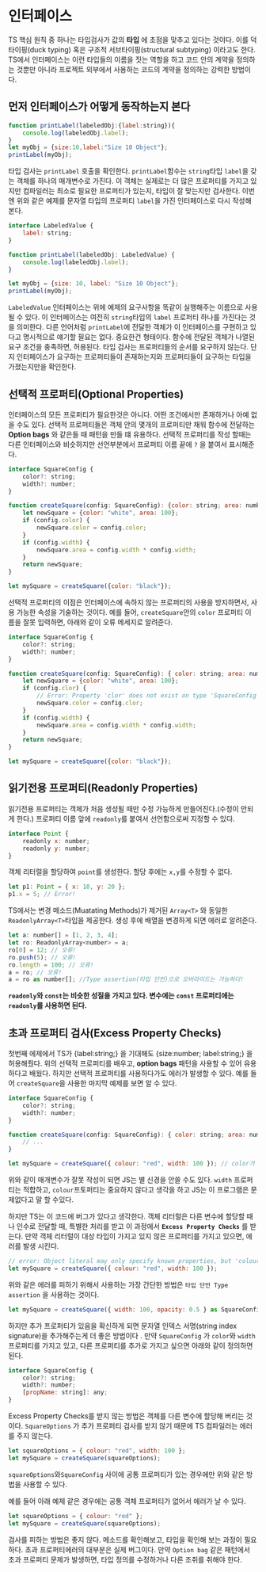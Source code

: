 # 인터페이스

TS 핵심 원칙 중 하나는 타입검사가 값의 **타입** 에 초점을 맞추고 있다는 것이다.
이를 덕타이핑(duck typing) 혹은 구조적 서브타이핑(structural subtyping) 이라고도 한다.
TS에서 인터페이스는 이런 타입들의 이름을 짓는 역할을 하고 코드 안의 계약을 정의하는 것뿐만 아니라 프로젝트 외부에서 사용하는 코드의 계약을 정의하는 강력한 방법이다.

## 먼저 인터페이스가 어떻게 동작하는지 본다
```Javascript
function printLabel(labeledObj:{label:string}){
    console.log(labeledObj.label);
}
let myObj = {size:10,label:"Size 10 Object"};
printLabel(myObj);
```
타입 검사는 ```printLabel``` 호출을 확인한다. ```printLabel```함수는 ```string```타입 ```label```을 갖는 객체를 하나의 매개변수로 가진다. 이 객체는 실제로는 더 많은 프로퍼티를 가지고 있지만
컴파일러는 최소로 필요한 프로퍼티가 있는지, 타입이 잘 맞는지만 검사한다.
이번엔 위와 같은 예제를 문자열 타입의 프로퍼티 ```label```을 가진 인터페이스로 다시 작성해 본다.
```Javascript
interface LabeledValue {
    label: string;
}

function printLabel(labeledObj: LabeledValue) {
    console.log(labeledObj.label);
}

let myObj = {size: 10, label: "Size 10 Object"};
printLabel(myObj);
```
```LabeledValue``` 인터페이스는 위에 예제의 요구사항을 똑같이 실행해주는 이름으로 사용될 수 있다. 이 인터페이스는 여전히 ```string```타입의 ```label``` 프로퍼티 하나를 가진다는 것을 의미한다.
다른 언어처럼 ```printLabel```에 전달한 객체가 이 인터페이스를 구현하고 있다고 명시적으로 얘기할 필요는 없다. 중요한건 형태이다. 함수에 전달된 객체가 나열된 요구 조건을 충족하면, 허용된다.
타입 검사는 프로퍼티들의 순서를 요구하지 않는다. 단지 인터페이스가 요구하는 프로퍼티들이 존재하는지와 프로퍼티들이 요구하는 타입을 가졌는지만을 확인한다.
 
## 선택적 프로퍼티(Optional Properties)

인터페이스의 모든 프로퍼티가 필요한것은 아니다. 어떤 조건에서만 존재하거나 아예 없을 수도 있다. 선택적 프로퍼티들은 객체 안의 몇개의 프로퍼티만 채워 함수에 전달하는 **Option bags** 와 같은들 때
패턴을 만들 떄 유용하다.
선택적 프로퍼티를 작성 할때는 다른 인터페이스와 비슷하지만 선언부분에서 프로퍼티 이름 끝에 ```?``` 을 붙여서 표시해준다.
```Javascript
interface SquareConfig {
    color?: string;
    width?: number;
}

function createSquare(config: SquareConfig): {color: string; area: number} {
    let newSquare = {color: "white", area: 100};
    if (config.color) {
        newSquare.color = config.color;
    }
    if (config.width) {
        newSquare.area = config.width * config.width;
    }
    return newSquare;
}

let mySquare = createSquare({color: "black"});
```
선택적 프로퍼티의 이점은 인터페이스에 속하지 않는 프로퍼티의 사용을 방지하면서, 사용 가능한 속성을 기술하는 것이다. 예를 들어, ```createSquare```안의 ```color``` 프로퍼티 이름을 잘못
입력하면, 아래와 같이 오류 메세지로 알려준다.
```Javascript
interface SquareConfig {
    color?: string;
    width?: number;
}

function createSquare(config: SquareConfig): { color: string; area: number } {
    let newSquare = {color: "white", area: 100};
    if (config.clor) {
        // Error: Property 'clor' does not exist on type 'SquareConfig'
        newSquare.color = config.clor;
    }
    if (config.width) {
        newSquare.area = config.width * config.width;
    }
    return newSquare;
}

let mySquare = createSquare({color: "black"});
```
## 읽기전용 프로퍼티(Readonly Properties)

읽기전용 프로퍼티는 객체가 처음 생성될 때만 수정 가능하게 만들어진다.(수정이 안되게 한다.) 프로퍼티 이름 앞에 ```readonly```를 붙여서 선언함으로써 지정할 수 있다.
```Javascript
interface Point {
    readonly x: number;
    readonly y: number;
}
```
객체 리터럴을 할당하여 ```point```를 생성한다. 할당 후에는 ```x,y```를 수정할 수 없다.
```Javascript
let p1: Point = { x: 10, y: 20 };
p1.x = 5; // Error!
```
TS에서는 변경 메소드(Muatating Methods)가 제거된 ```Array<T>``` 와 동일한 ```ReadonlyArray<T>```타입을 제공한다. 생성 후에 배열을 변경하게 되면 에러로 알려준다.
```Javascript
let a: number[] = [1, 2, 3, 4];
let ro: ReadonlyArray<number> = a;
ro[0] = 12; // 오류!
ro.push(5); // 오류!
ro.length = 100; // 오류!
a = ro; // 오류!
a = ro as number[]; //Type assertion(타입 단언)으로 오버라이드는 가능하다!
```
**```readonly```와 ```const```는 비슷한 성질을 가지고 있다. 변수에는 ```const``` 프로퍼티에는 ```readonly```를 사용하면 된다.**

## 초과 프로퍼티 검사(Excess Property Checks)

첫번째 에제에서 TS가 {label:string;} 을 기대해도 {size:number; label:string;} 을 허용해줬다. 위의 선택적 프로퍼티를 배우고, **option bags** 패턴을 사용할 수 있어 유용하다고 배웠다.
하지만 선택적 프로퍼티를 사용하다가도 에러가 발생할 수 있다. 예를 들어 ```createSquare```을 사용한 마지막 예제를 보면 알 수 있다.
```Javascript
interface SquareConfig {
    color?: string;
    width?: number;
}

function createSquare(config: SquareConfig): { color: string; area: number } {
    // ...
}

let mySquare = createSquare({ colour: "red", width: 100 }); // color가 아닌 colour로 전달되었다.
```
위와 같이 매개변수가 잘못 작성이 되면 JS는 별 신경을 안쓸 수도 있다. 
```width``` 프로퍼티는 적합하고, ```colour```프토퍼티는 중요하지 않다고 생각을 하고 JS는 이 프로그램은 문제없다고 말 할 수있다.

하지만 TS는 이 코드에 버그가 있다고 생각한다. 객체 리터럴은 다른 변수에 할당할 때나 인수로 전달할 때, 특별한 처리를 받고 이 과정에서 **```Excess Property Checks```** 를 받는다.
만약 객체 리터럴이 대상 타입이 가지고 있지 않은 프로퍼티를 가지고 있으면, 에러를 발생 시킨다.
```Javascript
// error: Object literal may only specify known properties, but 'colour' does not exist in type 'SquareConfig'. Did you mean to write 'color'?
let mySquare = createSquare({ colour: "red", width: 100 });
```
위와 같은 에러를 피하기 위해서 사용하는 가장 간단한 방법은 ```타입 단언 Type assertion``` 을 사용하는 것이다.
```Javascript
let mySquare = createSquare({ width: 100, opacity: 0.5 } as SquareConfig);
```
하지만 추가 프로퍼티가 있음을 확신하게 되면 문자열 인덱스 서명(string index signature)을 추가해주는게 더 좋은 방법이다 .
만약 ```SquareConfig``` 가 ```color```와 ```width``` 프로퍼티를 가지고 있고, 다른 프로퍼티를 추가로 가지고 싶으면 아래와 같이 정의하면 된다.
```Javascript
interface SquareConfig {
    color?: string;
    width?: number;
    [propName: string]: any;
}
```
Excess Property Checks를 받지 않는 방법은 객체를 다른 변수에 할당해 버리는 것이다. ```SquareOptions``` 가 추가 프로퍼티 검사를 받지 않기 때문에 TS 컴파일러는 에러를 주지 않는다.
```Javascript
let squareOptions = { colour: "red", width: 100 };
let mySquare = createSquare(squareOptions);
```
```squareOptions```와```SquareConfig``` 사이에 공통 프로퍼티가 있는 경우에만 위와 같은 방법을 사용할 수 있다.

예를 들어 아래 예제 같은 경우에는 공통 객체 프로퍼티가 없어서 에러가 날 수 있다.
```Javascript
let squareOptions = { colour: "red" };
let mySquare = createSquare(squareOptions);
```
검사를 피하는 방법은 좋지 않다. 메소드를 확인해보고, 타입을 확인해 보는 과정이 필요하다.
초과 프로퍼티에러의 대부분은 실제 버그이다. 만약 ```Option bag``` 같은 패턴에서 초과 프로퍼티 문제가 발생하면, 타입 정의를 수정하거나 다른 조취를 취해야 한다.



























